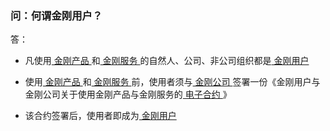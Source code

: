 ### 问：何谓金刚用户？


答：
- 凡使用[ 金刚产品 ](https://a2zitpro.github.io/web/金刚产品)和[ 金刚服务 ](https://a2zitpro.github.io/web/金刚服务)的自然人、公司、非公司组织都是[ 金刚用户 ](https://a2zitpro.github.io/web/金刚用户)

- 使用[ 金刚产品 ](https://a2zitpro.github.io/web/金刚产品)和[ 金刚服务 ](https://a2zitpro.github.io/web/金刚服务)前，使用者须与[ 金刚公司 ](https://a2zitpro.github.io/web/金刚公司)签署一份《金刚用户与金刚公司关于使用金刚产品与金刚服务的[ 电子合约 ]()》
- 该合约签署后，使用者即成为[ 金刚用户 ](https://a2zitpro.github.io/web/金刚用户)
